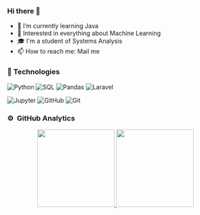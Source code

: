 ### Hi there 👋
- 🌱 I’m currently learning Java
- :monocle_face: Interested in everything about Machine Learning
- 🎓 I'm a student of Systems Analysis
- 📫 How to reach me: Mail me

### 🧰 Technologies 
![Python](https://img.shields.io/badge/Python-%2312100E?style=flat&logo=python)
![SQL](https://img.shields.io/badge/SQL-%2312100E?style=flat&logo=microsoftsqlserver&logoColor=%23CC2927)
![Pandas](https://img.shields.io/badge/Pandas-%2312100E?style=flat&logo=pandas)
![Laravel](https://img.shields.io/badge/Laravel-%2312100E?style=flat&logo=Laravel)


![Jupyter](https://img.shields.io/badge/Jupyter-%2312100E?style=flat&logo=jupyter)
![GitHub](https://img.shields.io/badge/-GitHub-181717?style=flat-square&logo=github)
![Git](https://img.shields.io/badge/-Git-181717?style=flat&logo=git)

<!--
**Santifern/Santifern** is a ✨ _special_ ✨ repository because its `README.md` (this file) appears on your GitHub profile.

Here are some ideas to get you started:

- 🔭 I’m currently working on ...
- 🌱 I’m currently learning Java
- 🧐 Interested in everything Machine Learning 
- 🤔 I’m looking for help with ...
- 📫 How to reach me: ...
-->
### ⚙️ &nbsp;GitHub Analytics

<p align="center">
  <a href="https://github.com/Santifern">
    <img height="180em" src="https://github-readme-stats-eight-theta.vercel.app/api?username=Santifern&show_icons=true&theme=algolia&include_all_commits=true&count_private=true"/>
  </a>
  <a href="https://github.com/Santifern">
    <img height="180em" src="https://github-readme-stats-eight-theta.vercel.app/api/top-langs/?username=Santifern&layout=compact&langs_count=8&theme=algolia"/>
  </a>
</p>

